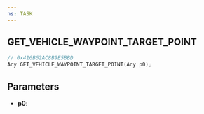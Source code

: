 ```yaml
---
ns: TASK
---
```

## GET_VEHICLE_WAYPOINT_TARGET_POINT

```c
// 0x416B62AC8B9E5BBD
Any GET_VEHICLE_WAYPOINT_TARGET_POINT(Any p0);
```

## Parameters
* **p0**:
